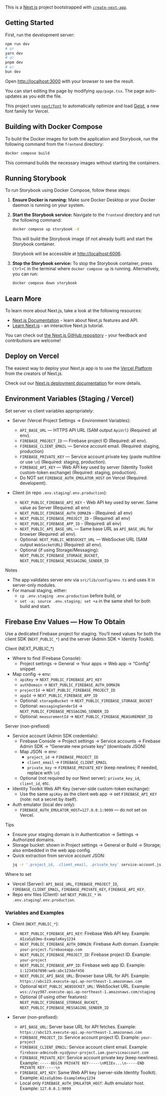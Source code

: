 This is a [Next.js](https://nextjs.org) project bootstrapped with [`create-next-app`](https://nextjs.org/docs/app/api-reference/cli/create-next-app).

## Getting Started

First, run the development server:

```bash
npm run dev
# or
yarn dev
# or
pnpm dev
# or
bun dev
```

Open [http://localhost:3000](http://localhost:3000) with your browser to see the result.

You can start editing the page by modifying `app/page.tsx`. The page auto-updates as you edit the file.

This project uses [`next/font`](https://nextjs.org/docs/app/building-your-application/optimizing/fonts) to automatically optimize and load [Geist](https://vercel.com/font), a new font family for Vercel.

## Building with Docker Compose

To build the Docker images for both the application and Storybook, run the following command from the `frontend` directory:

```bash
docker compose build
```

This command builds the necessary images without starting the containers.

## Running Storybook

To run Storybook using Docker Compose, follow these steps:

1.  **Ensure Docker is running:**
    Make sure Docker Desktop or your Docker daemon is running on your system.

2.  **Start the Storybook service:**
    Navigate to the `frontend` directory and run the following command:
    ```bash
    docker compose up storybook -d
    ```
    This will build the Storybook image (if not already built) and start the Storybook container.

    Storybook will be accessible at [http://localhost:6006](http://localhost:6006).

3.  **Stop the Storybook service:**
    To stop the Storybook container, press `Ctrl+C` in the terminal where `docker compose up` is running.
    Alternatively, you can run:
    ```bash
    docker compose down storybook
    ```

## Learn More

To learn more about Next.js, take a look at the following resources:

- [Next.js Documentation](https://nextjs.org/docs) - learn about Next.js features and API.
- [Learn Next.js](https://nextjs.org/learn) - an interactive Next.js tutorial.

You can check out [the Next.js GitHub repository](https://github.com/vercel/next.js) - your feedback and contributions are welcome!

## Deploy on Vercel

The easiest way to deploy your Next.js app is to use the [Vercel Platform](https://vercel.com/new?utm_medium=default-template&filter=next.js&utm_source=create-next-app&utm_campaign=create-next-app-readme) from the creators of Next.js.

Check out our [Next.js deployment documentation](https://nextjs.org/docs/app/building-your-application/deploying) for more details.

## Environment Variables (Staging / Vercel)

Set server vs client variables appropriately:

- Server (Vercel Project Settings → Environment Variables):
  - `API_BASE_URL` — HTTPS API URL (SAM output `ApiUrl`) (Required: all env).
  - `FIREBASE_PROJECT_ID` — Firebase project ID (Required: all env).
  - `FIREBASE_CLIENT_EMAIL` — Service account email. (Required: staging, production)
  - `FIREBASE_PRIVATE_KEY` — Service account private key (paste multiline or use `\n`) (Required: staging, production).
  - `FIREBASE_API_KEY` — Web API key used by server (Identity Toolkit custom-token exchange) (Required: staging, production).
  - Do NOT set `FIREBASE_AUTH_EMULATOR_HOST` on Vercel (Required: developemt).

- Client (in repo `.env.staging`/`.env.production`):
  - `NEXT_PUBLIC_FIREBASE_API_KEY` - Web API key used by server. Same value as Server (Required: all env)
  - `NEXT_PUBLIC_FIREBASE_AUTH_DOMAIN` - (Required: all env)
  - `NEXT_PUBLIC_FIREBASE_PROJECT_ID` - (Required: all env)
  - `NEXT_PUBLIC_FIREBASE_APP_ID` - (Required: all env)
  - `NEXT_PUBLIC_API_BASE_URL` — Same base URL as `API_BASE_URL` for browser (Required: all env).
  - Optional: `NEXT_PUBLIC_WEBSOCKET_URL` — WebSocket URL (SAM output `WebSocketURL`) (Required: all env).
  - Optional (if using Storage/Messaging): `NEXT_PUBLIC_FIREBASE_STORAGE_BUCKET`, `NEXT_PUBLIC_FIREBASE_MESSAGING_SENDER_ID`

Notes
- The app validates server env via `src/lib/config/env.ts` and uses it in server-only modules.
- For manual staging, either:
  - `cp .env.staging .env.production` before build, or
  - `set -a; source .env.staging; set +a` in the same shell for both build and start.

## Firebase Env Values — How To Obtain

Use a dedicated Firebase project for staging. You’ll need values for both the client SDK (`NEXT_PUBLIC_*`) and the server (Admin SDK + Identity Toolkit).

Client (NEXT_PUBLIC_*)
- Where to find (Firebase Console):
  - Project settings → General → Your apps → Web app → “Config” snippet
- Map config → env:
  - `apiKey` → `NEXT_PUBLIC_FIREBASE_API_KEY`
  - `authDomain` → `NEXT_PUBLIC_FIREBASE_AUTH_DOMAIN`
  - `projectId` → `NEXT_PUBLIC_FIREBASE_PROJECT_ID`
  - `appId` → `NEXT_PUBLIC_FIREBASE_APP_ID`
  - Optional: `storageBucket` → `NEXT_PUBLIC_FIREBASE_STORAGE_BUCKET`
  - Optional: `messagingSenderId` → `NEXT_PUBLIC_FIREBASE_MESSAGING_SENDER_ID`
  - Optional: `measurementId` → `NEXT_PUBLIC_FIREBASE_MEASUREMENT_ID`

Server (non-prefixed)
- Service account (Admin SDK credentials):
  - Firebase Console → Project settings → Service accounts → Firebase Admin SDK → “Generate new private key” (downloads JSON)
  - Map JSON → env:
    - `project_id` → `FIREBASE_PROJECT_ID`
    - `client_email` → `FIREBASE_CLIENT_EMAIL`
    - `private_key` → `FIREBASE_PRIVATE_KEY` (keep newlines; if needed, replace with `\n`)
  - Optional (not required by our Next server): `private_key_id`, `client_id`, etc.
- Identity Toolkit Web API Key (server-side custom-token exchange):
  - Use the same `apiKey` as the client web app → set `FIREBASE_API_KEY` (note: not a secret by itself).
- Auth emulator (local dev only):
  - `FIREBASE_AUTH_EMULATOR_HOST=127.0.0.1:9099` — do not set on Vercel.

Tips
- Ensure your staging domain is in Authentication → Settings → Authorized domains.
- Storage bucket: shown in Project settings → General or Build → Storage; also embedded in the web app config.
- Quick extraction from service account JSON:
  ```bash
  jq -r '.project_id, .client_email, .private_key' service-account.json
  ```

Where to set
- Vercel (Server): `API_BASE_URL`, `FIREBASE_PROJECT_ID`, `FIREBASE_CLIENT_EMAIL`, `FIREBASE_PRIVATE_KEY`, `FIREBASE_API_KEY`.
- Repo env files (Client): set `NEXT_PUBLIC_*` in `.env.staging`/`.env.production`.
 
### Variables and Examples
 
- Client (`NEXT_PUBLIC_*`):
  - `NEXT_PUBLIC_FIREBASE_API_KEY`: Firebase Web API key. Example: `AIzaSyD3mo-ExampleKey1234`
  - `NEXT_PUBLIC_FIREBASE_AUTH_DOMAIN`: Firebase Auth domain. Example: `your-project.firebaseapp.com`
  - `NEXT_PUBLIC_FIREBASE_PROJECT_ID`: Firebase project ID. Example: `your-project`
  - `NEXT_PUBLIC_FIREBASE_APP_ID`: Firebase web app ID. Example: `1:1234567890:web:abc123def456`
  - `NEXT_PUBLIC_API_BASE_URL`: Browser base URL for API. Example: `https://abc123.execute-api.ap-northeast-1.amazonaws.com`
  - Optional `NEXT_PUBLIC_WEBSOCKET_URL`: WebSocket URL. Example: `wss://xyz987.execute-api.ap-northeast-1.amazonaws.com/staging`
  - Optional (if using other features): `NEXT_PUBLIC_FIREBASE_STORAGE_BUCKET`, `NEXT_PUBLIC_FIREBASE_MESSAGING_SENDER_ID`
 
- Server (non-prefixed):
  - `API_BASE_URL`: Server base URL for API fetches. Example: `https://abc123.execute-api.ap-northeast-1.amazonaws.com`
  - `FIREBASE_PROJECT_ID`: Service account project ID. Example: `your-project`
  - `FIREBASE_CLIENT_EMAIL`: Service account client email. Example: `firebase-adminsdk-xyz@your-project.iam.gserviceaccount.com`
  - `FIREBASE_PRIVATE_KEY`: Service account private key (keep newlines). Example: `-----BEGIN PRIVATE KEY-----\nMIIEv...\n-----END PRIVATE KEY-----\n`
  - `FIREBASE_API_KEY`: Same Web API key (server-side Identity Toolkit). Example: `AIzaSyD3mo-ExampleKey1234`
  - Local only `FIREBASE_AUTH_EMULATOR_HOST`: Auth emulator host. Example: `127.0.0.1:9099`
